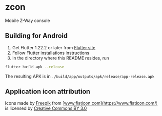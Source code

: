 # zcon

Mobile Z-Way console

## Building for Android

1. Get Flutter 1.22.2 or later from [Flutter site](https://flutter.io)
2. Follow Flutter installations instructions
2. In the directory where this README resides, run

```bash
flutter build apk --release
```
The resulting APK is in `./build/app/outputs/apk/release/app-release.apk`

## Application icon attribution

Icons made by [Freepik](https://www.freepik.com/) from [www.flaticon.com](https://www.flaticon.com/) 
is licensed by [Creative Commons BY 3.0](http://creativecommons.org/licenses/by/3.0/)